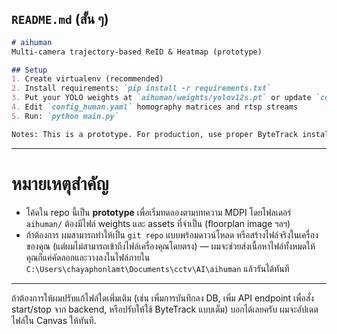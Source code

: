 ## `README.md` (สั้น ๆ)

```markdown
# aihuman
Multi-camera trajectory-based ReID & Heatmap (prototype)

## Setup
1. Create virtualenv (recommended)
2. Install requirements: `pip install -r requirements.txt`
3. Put your YOLO weights at `aihuman/weights/yolov12s.pt` or update `config_human.yaml`
4. Edit `config_human.yaml` homography matrices and rtsp streams
5. Run: `python main.py`

Notes: This is a prototype. For production, use proper ByteTrack installation, GPU acceleration, DB storage, and robust exception handling.
```

---

# หมายเหตุสำคัญ

* โค้ดใน repo นี้เป็น **prototype** เพื่อเริ่มทดลองตามบทความ MDPI โดยโฟลเดอร์ `aihuman/` ต้องมีไฟล์ weights และ assets ที่จำเป็น (floorplan image ฯลฯ)
* ถ้าต้องการ ผมสามารถทำให้เป็น `git repo` แบบพร้อมดาวน์โหลด หรือสร้างไฟล์จริงในเครื่องของคุณ (แต่ผมไม่สามารถเข้าถึงไฟล์เครื่องคุณโดยตรง) — ผมจะช่วยส่งเนื้อหาไฟล์ทั้งหมดให้ คุณก็แค่คัดลอกและวางลงในไฟล์ภายใน `C:\Users\chayaphonlamt\Documents\cctv\AI\aihuman` แล้วรันได้ทันที

---

ถ้าต้องการให้ผมปรับแก้ไฟล์ใดเพิ่มเติม (เช่น เพิ่มการบันทึกลง DB, เพิ่ม API endpoint เพื่อสั่ง start/stop จาก backend, หรือปรับให้ใช้ ByteTrack แบบเต็ม) บอกได้เลยครับ ผมจะอัปเดตไฟล์ใน Canvas ให้ทันที.
